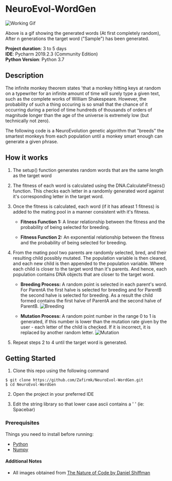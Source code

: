 # NeuroEvol-WordGen
![Working Gif](<PlaceHolder>)

Above is a gif showing the generated words (At first completely random), After n generations the target word ("Sample") has been generated.  


**Project duration**: 3 to 5 days  
**IDE**: Pycharm 2019.2.3 (Community Edition)  
**Python Version**: Python 3.7


## Description
The infinite monkey theorem states 'that a monkey hitting keys at random on a typewriter for an infinite amount of time will surely type a given text, such as the complete works of William Shakespeare. However, the probability of such a thing occuring is so small that the chance of it occurring during a period of time hundreds of thousands of orders of magnitude longer than the age of the universe is extremely low (but technically not zero).


The following code is a NeuroEvolution genetic algorithm that "breeds" the smartest monkeys from each population until a monkey smart enough can generate a given phrase.


## How it works
1. The setup() function generates random words that are the same length as the target word

2. The fitness of each word is calculated using the DNA.CalculateFitness() function. This checks each letter in a randomly generated word against it's corresponding letter in the target word.

3. Once the fitness is calculated, each word (if it has atleast 1 fitness) is added to the mating pool in a manner consistent with it's fitness.

    - **Fitness Function 1:** A linear relationship between the fitness and the probability of being selected for breeding.
    
    - **Fitness Function 2:** An exponential relationship between the fitness and the probability of being selected for breeding.
    
4. From the mating pool two parents are randomly selected, bred, and their resulting child possibly mutated. The population variable is then cleared, and each new child is then appended to the population variable. Where each child is closer to the target word than it's parents. And hence, each population contains DNA objects that are closer to the target word.

    - **Breeding Process:** A random point is selected in each parent's word. For ParentA the first halve is selected for breeding and for ParentB the second halve is selected for breeding. As a result the child formed contains the first halve of ParentA and the second halve of ParentB.
    ![Breeding](<PlaceHolder>)
    
     - **Mutation Process:** A random point number in the range 0 to 1 is generated, if this number is lower than the mutation rate given by the user - each letter of the child is checked. If it is incorrect, it is replaced by another random letter.
     ![Mutation](<PlaceHolder>)

5. Repeat steps 2 to 4 until the target word is generated.
    

## Getting Started

1. Clone this repo using the following command  
```
$ git clone https://github.com/Zafirmk/NeuroEvol-WordGen.git
$ cd NeuroEvol-WordGen
```
2. Open the project in your preferred IDE  

3. Edit the string library so that lower case ascii contains a ' ' (ie: Spacebar)

### Prerequisites
Things you need to install before running:
*  [Python](https://www.python.org/)
*  [Numpy](https://www.numpy.org/)

#### Additional Notes
*  All images obtained from [The Nature of Code by Daniel Shiffman](https://www.natureofcode.com/)
